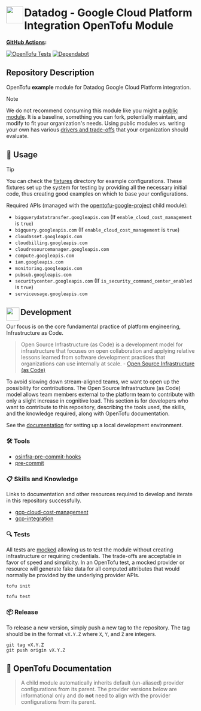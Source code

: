 # <img align="left" width="45" height="45" src="https://github.com/osinfra-io/opentofu-datadog-google-integration/assets/1610100/95823e0c-3573-48fa-a2bc-646da96d76d6"> Datadog - Google Cloud Platform Integration OpenTofu Module

**[GitHub Actions](https://github.com/osinfra-io/opentofu-datadog-google-integration/actions):**

[![OpenTofu Tests](https://github.com/osinfra-io/opentofu-datadog-google-integration/actions/workflows/test.yml/badge.svg)](https://github.com/osinfra-io/opentofu-datadog-google-integration/actions/workflows/test.yml) [![Dependabot](https://github.com/osinfra-io/opentofu-datadog-google-integration/actions/workflows/dependabot.yml/badge.svg)](https://github.com/osinfra-io/opentofu-datadog-google-integration/actions/workflows/dependabot.yml)

## Repository Description

OpenTofu **example** module for Datadog Google Cloud Platform integration.

> [!NOTE]
> We do not recommend consuming this module like you might a [public module](https://search.opentofu.org). It is a baseline, something you can fork, potentially maintain, and modify to fit your organization's needs. Using public modules vs. writing your own has various [drivers and trade-offs](https://docs.osinfra.io/fundamentals/architecture-decision-records/adr-0003) that your organization should evaluate.

## 🔩 Usage

> [!TIP]
> You can check the [fixtures](fixtures) directory for example configurations. These fixtures set up the system for testing by providing all the necessary initial code, thus creating good examples on which to base your configurations.

Required APIs (managed with the [opentofu-google-project](https://github.com/osinfra-io/opentofu-google-project) child module):

- `bigquerydatatransfer.googleapis.com` (If `enable_cloud_cost_management` is `true`)
- `bigquery.googleapis.com` (If `enable_cloud_cost_management` is `true`)
- `cloudasset.googleapis.com`
- `cloudbilling.googleapis.com`
- `cloudresourcemanager.googleapis.com`
- `compute.googleapis.com`
- `iam.googleapis.com`
- `monitoring.googleapis.com`
- `pubsub.googleapis.com`
- `securitycenter.googleapis.com` (If `is_security_command_center_enabled` is `true`)
- `serviceusage.googleapis.com`

## <img align="left" width="35" height="35" src="https://github.com/osinfra-io/github-organization-management/assets/1610100/39d6ae3b-ccc2-42db-92f1-276a5bc54e65"> Development

Our focus is on the core fundamental practice of platform engineering, Infrastructure as Code.

>Open Source Infrastructure (as Code) is a development model for infrastructure that focuses on open collaboration and applying relative lessons learned from software development practices that organizations can use internally at scale. - [Open Source Infrastructure (as Code)](https://www.osinfra.io)

To avoid slowing down stream-aligned teams, we want to open up the possibility for contributions. The Open Source Infrastructure (as Code) model allows team members external to the platform team to contribute with only a slight increase in cognitive load. This section is for developers who want to contribute to this repository, describing the tools used, the skills, and the knowledge required, along with OpenTofu documentation.

See the [documentation](https://docs.osinfra.io/fundamentals/development-setup) for setting up a local development environment.

### 🛠️ Tools

- [osinfra-pre-commit-hooks](https://github.com/osinfra-io/pre-commit-hooks)
- [pre-commit](https://github.com/pre-commit/pre-commit)

### 📋 Skills and Knowledge

Links to documentation and other resources required to develop and iterate in this repository successfully.

- [gcp-cloud-cost-management](https://docs.datadoghq.com/cloud_cost_management/google_cloud)
- [gcp-integration](https://docs.datadoghq.com/integrations/google_cloud_platform)

### 🔍 Tests

All tests are [mocked](https://opentofu.org/docs/cli/commands/test/#the-mock_provider-blocks) allowing us to test the module without creating infrastructure or requiring credentials. The trade-offs are acceptable in favor of speed and simplicity. In an OpenTofu test, a mocked provider or resource will generate fake data for all computed attributes that would normally be provided by the underlying provider APIs.

```none
tofu init
```

```none
tofu test
```

### 📦 Release

To release a new version, simply push a new tag to the repository. The tag should be in the format `vX.Y.Z` where `X`, `Y`, and `Z` are integers.

```none
git tag vX.Y.Z
git push origin vX.Y.Z
```

## 📓 OpenTofu Documentation

> A child module automatically inherits default (un-aliased) provider configurations from its parent. The provider versions below are informational only and do **not** need to align with the provider configurations from its parent.
